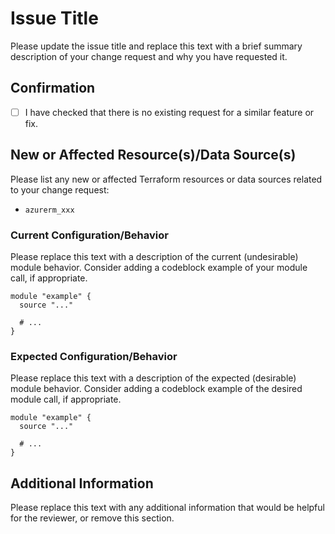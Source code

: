 # Issue Title

Please update the issue title and replace this text with a brief summary description of your change request and why you have requested it.

## Confirmation

- [ ] I have checked that there is no existing request for a similar feature or fix.

## New or Affected Resource(s)/Data Source(s)

Please list any new or affected Terraform resources or data sources related to your change request:

- `azurerm_xxx`

### Current Configuration/Behavior

Please replace this text with a description of the current (undesirable) module behavior. Consider adding a codeblock example of your module call, if appropriate.

```hcl
module "example" {
  source "..."

  # ...
}
```

### Expected Configuration/Behavior

Please replace this text with a description of the expected (desirable) module behavior. Consider adding a codeblock example of the desired module call, if appropriate.

```hcl
module "example" {
  source "..."

  # ...
}
```

## Additional Information

Please replace this text with any additional information that would be helpful for the reviewer, or remove this section.
